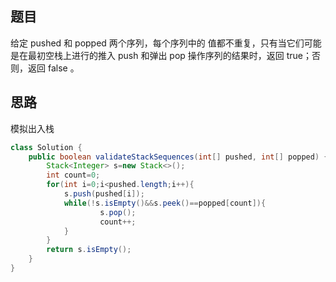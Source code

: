 ## 题目
给定 pushed 和 popped 两个序列，每个序列中的 值都不重复，只有当它们可能是在最初空栈上进行的推入 push 和弹出 pop 操作序列的结果时，返回 true；否则，返回 false 。

## 思路
模拟出入栈
```java
class Solution {
    public boolean validateStackSequences(int[] pushed, int[] popped) {
        Stack<Integer> s=new Stack<>();
        int count=0;
        for(int i=0;i<pushed.length;i++){
            s.push(pushed[i]);
            while(!s.isEmpty()&&s.peek()==popped[count]){
                    s.pop();
                    count++;
            }      
        }
        return s.isEmpty();
    }
}
```
